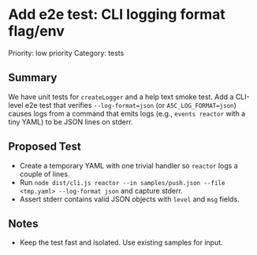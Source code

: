 # Add e2e test: CLI logging format flag/env

Priority: low priority
Category: tests

## Summary

We have unit tests for `createLogger` and a help text smoke test. Add a CLI-level e2e test that verifies `--log-format=json` (or `A5C_LOG_FORMAT=json`) causes logs from a command that emits logs (e.g., `events reactor` with a tiny YAML) to be JSON lines on stderr.

## Proposed Test

- Create a temporary YAML with one trivial handler so `reactor` logs a couple of lines.
- Run `node dist/cli.js reactor --in samples/push.json --file <tmp.yaml> --log-format json` and capture stderr.
- Assert stderr contains valid JSON objects with `level` and `msg` fields.

## Notes

- Keep the test fast and isolated. Use existing samples for input.
